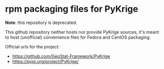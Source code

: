 # rpm packaging files for PyKrige

**Note**: this repository is deprecated.


This github repository neither hosts nor provide PyKrige sources, it's meant to
host (unofficial) convenience files for Fedora and CentOS packaging.

Official urls for the project:
 * https://github.com/GeoStat-Framework/PyKrige
 * https://pypi.org/project/PyKrige/
